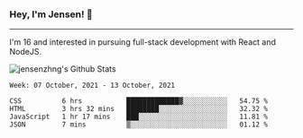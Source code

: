 ### Hey, I'm Jensen! 👋

---

I'm 16 and interested in pursuing full-stack development with React and NodeJS.

![jensenzhng's Github Stats](https://github-readme-stats.vercel.app/api?username=jensenzhng&theme=dark&show_icons=true&count_private=true&include_all_commits=true)

<!--START_SECTION:waka-->
```text
Week: 07 October, 2021 - 13 October, 2021

CSS          6 hrs           █████████████▓░░░░░░░░░░░   54.75 % 
HTML         3 hrs 32 mins   ████████░░░░░░░░░░░░░░░░░   32.32 % 
JavaScript   1 hr 17 mins    ███░░░░░░░░░░░░░░░░░░░░░░   11.81 % 
JSON         7 mins          ▒░░░░░░░░░░░░░░░░░░░░░░░░   01.12 % 
```
<!--END_SECTION:waka-->
